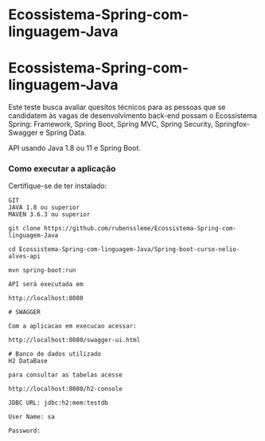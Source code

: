 # Ecossistema-Spring-com-linguagem-Java


# Ecossistema-Spring-com-linguagem-Java
Este teste busca avaliar quesitos técnicos para as pessoas que se candidatem às vagas de desenvolvimento back-end possam o Ecossistema Spring: Framework, Spring Boot, Spring MVC, Spring Security, Springfox-Swagger e Spring Data.

API usando Java 1.8 ou 11 e Spring Boot.
### Como executar a aplicação
Certifique-se de ter instalado:
```
GIT
JAVA 1.8 ou superior
MAVEN 3.6.3 ou superior

```
```
git clone https://github.com/rubenssleme/Ecossistema-Spring-com-linguagem-Java

cd Ecossistema-Spring-com-linguagem-Java/Spring-boot-curso-nelio-alves-api

mvn spring-boot:run

API será executada em 

http://localhost:8080

```
```
# SWAGGER 

Com a aplicacao em execucao acessar: 
```
```
http://localhost:8080/swagger-ui.html

```
```
# Banco de dados utilizado
H2 DataBase

para consultar as tabelas acesse 

http://localhost:8080/h2-console
```
```
JDBC URL: jdbc:h2:mem:testdb

User Name: sa

Password:

```


